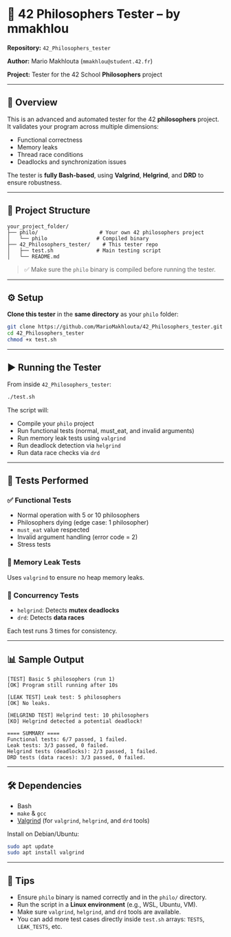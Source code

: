 # 🧠 42 Philosophers Tester – by mmakhlou

**Repository:** `42_Philosophers_tester`

**Author:** Mario Makhlouta (`mmakhlou@student.42.fr`)

**Project:** Tester for the 42 School **Philosophers** project

---

## 📌 Overview

This is an advanced and automated tester for the 42 **philosophers** project. It validates your program across multiple dimensions:

* Functional correctness
* Memory leaks
* Thread race conditions
* Deadlocks and synchronization issues

The tester is **fully Bash-based**, using **Valgrind**, **Helgrind**, and **DRD** to ensure robustness.

---

## 📁 Project Structure

```
your_project_folder/
├── philo/                    # Your own 42 philosophers project
│   └── philo                # Compiled binary
├── 42_Philosophers_tester/    # This tester repo
│   ├── test.sh              # Main testing script
│   └── README.md
```

> ✅ Make sure the `philo` binary is compiled before running the tester.

---

## ⚙️ Setup

**Clone this tester** in the **same directory** as your `philo` folder:

```bash
git clone https://github.com/MarioMakhlouta/42_Philosophers_tester.git
cd 42_Philosophers_tester
chmod +x test.sh
```

---

## ▶️ Running the Tester

From inside `42_Philosophers_tester`:

```bash
./test.sh
```

The script will:

* Compile your `philo` project
* Run functional tests (normal, must\_eat, and invalid arguments)
* Run memory leak tests using `valgrind`
* Run deadlock detection via `helgrind`
* Run data race checks via `drd`

---

## 🧪 Tests Performed

### ✅ Functional Tests

* Normal operation with 5 or 10 philosophers
* Philosophers dying (edge case: 1 philosopher)
* `must_eat` value respected
* Invalid argument handling (error code = 2)
* Stress tests

### 🧼 Memory Leak Tests

Uses `valgrind` to ensure no heap memory leaks.

### 🔁 Concurrency Tests

* `helgrind`: Detects **mutex deadlocks**
* `drd`: Detects **data races**

Each test runs 3 times for consistency.

---

## 📊 Sample Output

```text
[TEST] Basic 5 philosophers (run 1)
[OK] Program still running after 10s

[LEAK TEST] Leak test: 5 philosophers
[OK] No leaks.

[HELGRIND TEST] Helgrind test: 10 philosophers
[KO] Helgrind detected a potential deadlock!

==== SUMMARY ====
Functional tests: 6/7 passed, 1 failed.
Leak tests: 3/3 passed, 0 failed.
Helgrind tests (deadlocks): 2/3 passed, 1 failed.
DRD tests (data races): 3/3 passed, 0 failed.
```

---

## 🛠 Dependencies

* Bash
* `make` & `gcc`
* [Valgrind](http://valgrind.org/) (for `valgrind`, `helgrind`, and `drd` tools)

Install on Debian/Ubuntu:

```bash
sudo apt update
sudo apt install valgrind
```

---

## 🧠 Tips

* Ensure `philo` binary is named correctly and in the `philo/` directory.
* Run the script in a **Linux environment** (e.g., WSL, Ubuntu, VM).
* Make sure `valgrind`, `helgrind`, and `drd` tools are available.
* You can add more test cases directly inside `test.sh` arrays: `TESTS`, `LEAK_TESTS`, etc.
